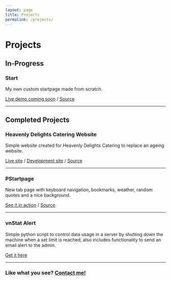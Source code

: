 ```yaml
---
layout: page
title: Projects
permalink: /projects/
---
```


# Projects

## In-Progress

### Start

My own custom startpage made from scratch.

[Live demo coming soon](https://start.jibreil.xyz) / [Source](https://github.com/jibreil/start)

--------------------------------------------------------------------------------

## Completed Projects

### Heavenly Delights Catering Website

Simple website created for Heavenly Delights Catering to replace an ageing website.

[Live site](https://www.heavenlydelightscatering.com.au) / [Development site](https://jibreil.xyz/heavenlydelightscateringdev) / [Source](https://github.com/jibreil/heavenlydelightscatering)

--------------------------------------------------------------------------------

### PStartpage

New tab page with keyboard navigation, bookmarks, weather, random quotes and a nice background.

[See it in action](https://pstart.jibreil.xyz) / [Source](https://github.com/jibreil/pstartpage)

--------------------------------------------------------------------------------

### vnStat Alert

Simple python script to control data usage in a server by shutting down the machine when a set limit is reached, also includes functionality to send an email alert to the admin.

[Get it here](https://github.com/jibreil/vnstat-alert)

--------------------------------------------------------------------------------

### Like what you see? [Contact me!](mailto:jibreilhoneine@gmail.com)
